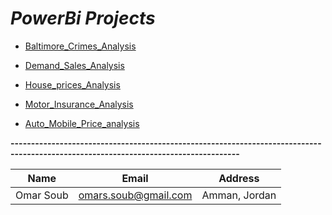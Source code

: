 # *PowerBi Projects* 


   * [Baltimore_Crimes_Analysis](https://github.com/omars1234/PowerBi_Projects/blob/5d154da0e47f69a02797fa792145e20b8c745657/PowerBi_Projects/Baltimore_Crimes_Analysis.md)

   * [Demand_Sales_Analysis](https://github.com/omars1234/PowerBi_Projects/blob/5d154da0e47f69a02797fa792145e20b8c745657/PowerBi_Projects/Demand_Sales_Analysis.md)

   * [House_prices_Analysis](https://github.com/omars1234/PowerBi_Projects/blob/5d154da0e47f69a02797fa792145e20b8c745657/PowerBi_Projects/House_Prices_Analysis.md)

   * [Motor_Insurance_Analysis](https://github.com/omars1234/PowerBi_Projects/blob/5d154da0e47f69a02797fa792145e20b8c745657/PowerBi_Projects/Motor_insurance_Analysis.md)

   * [Auto_Mobile_Price_analysis]()


   **------------------------------------------------------------------------------------------------------------------------------------**

|Name|Email|Address|    
|----|-----|-------|     
|Omar Soub|omars.soub@gmail.com|Amman, Jordan|